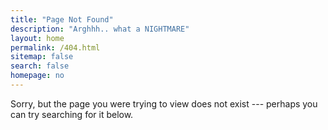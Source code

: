 ```yaml
---
title: "Page Not Found"
description: "Arghhh.. what a NIGHTMARE"
layout: home
permalink: /404.html
sitemap: false
search: false
homepage: no
---
```


Sorry, but the page you were trying to view does not exist --- perhaps you can try searching for it below.

<style>main {display: none}</style>
